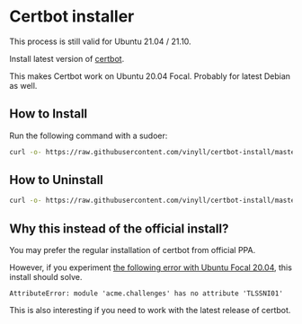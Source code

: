 # Certbot installer

This process is still valid for Ubuntu 21.04 / 21.10.

Install latest version of [certbot](https://github.com/certbot/certbot).

This makes Certbot work on Ubuntu 20.04 Focal. Probably for latest Debian as well.

## How to Install

Run the following command with a sudoer:

```bash
curl -o- https://raw.githubusercontent.com/vinyll/certbot-install/master/install.sh | bash
```

## How to Uninstall

```bash
curl -o- https://raw.githubusercontent.com/vinyll/certbot-install/master/uninstall.sh | bash
```

## Why this instead of the official install?

You may prefer the regular installation of certbot from official PPA.

However, if you experiment [the following error with Ubuntu Focal 20.04](https://github.com/certbot/certbot/issues/7951), this install should solve.

```
AttributeError: module 'acme.challenges' has no attribute 'TLSSNI01'
```

This is also interesting if you need to work with the latest release of certbot.
